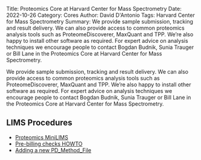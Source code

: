 Title: Proteomics Core at Harvard Center for Mass Spectrometry
Date: 2022-10-26
Category: Cores
Author: David D'Antonio
Tags: Harvard Center for Mass Spectrometry
Summary: We provide sample submission, tracking and result delivery.    We can also provide access to common proteomics analysis tools such as ProteomeDiscoverer, MaxQuant and TPP.    We’re also happy to install other software as required.  For expert advice on analysis techniques we encourage people to contact Bogdan Budnik,  Sunia Trauger or Bill Lane in the Proteomics Core at Harvard Center for Mass Spectrometry.

We provide sample submission, tracking and result delivery.  We can also provide access to common proteomics analysis tools such as ProteomeDiscoverer, MaxQuant and TPP.  We’re also happy to install other software as required.  For expert advice on analysis techniques we encourage people to contact Bogdan Budnik,  Sunia Trauger or Bill Lane in the Proteomics Core at Harvard Center for Mass Spectrometry.

## LIMS Procedures

* [Proteomics MiniLIMS](http://msprl.rc.fas.harvard.edu/minilims)
* [Pre-billing checks HOWTO](minilims-pre-billing-checks.html)
* [Adding a new PD\_Method\_File](adding-a-new-pd_method_file.html)